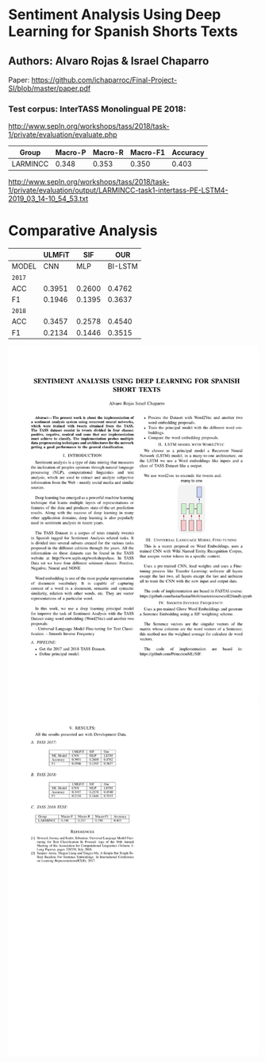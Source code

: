 # Sentiment Analysis Using Deep Learning for Spanish Shorts Texts
## Authors: Alvaro Rojas & Israel Chaparro

Paper: https://github.com/ichaparroc/Final-Project-SI/blob/master/paper.pdf

### Test corpus: InterTASS Monolingual PE 2018:
http://www.sepln.org/workshops/tass/2018/task-1/private/evaluation/evaluate.php

|Group                |Macro-P |Macro-R |Macro-F1  |Accuracy|
|---------------------|--------|--------|----------|--------|
|LARMINCC             |0.348   |0.353   |0.350     |0.403   |

http://www.sepln.org/workshops/tass/2018/task-1/private/evaluation/output/LARMINCC-task1-intertass-PE-LSTM4-2019_03_14-10_54_53.txt

# Comparative Analysis

|       | ULMFiT | SIF    | OUR    | 
|-------|--------|--------|--------|
| MODEL | CNN    | MLP    | BI-LSTM|
|              `2017`              |
| ACC   | 0.3951 | 0.2600 | 0.4762 |
| F1    | 0.1946 | 0.1395 | 0.3637 |
|              `2018`              |
| ACC   | 0.3457 | 0.2578 | 0.4540 |
| F1    | 0.2134 | 0.1446 | 0.3515 |

![alt text](https://github.com/ichaparroc/Final-Project-SI/raw/master/paper-1.png)
![alt text](https://github.com/ichaparroc/Final-Project-SI/raw/master/paper-2.png)
